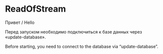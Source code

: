 # ReadOfStream

Привет / Hello

Перед запуском необходимо подключиться к базе данных через «update-database».

Before starting, you need to connect to the database via “update-database”.

